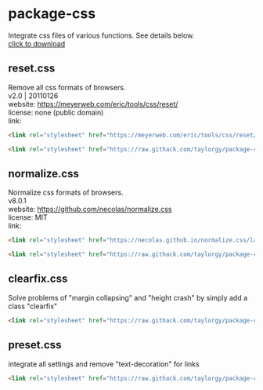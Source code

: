 # package-css
Integrate css files of various functions. See details below.  
[click to download](https://github.com/taylorgy/css-reset/archive/refs/heads/main.zip)

## reset.css
Remove all css formats of browsers.  
v2.0 | 20110126  
website: https://meyerweb.com/eric/tools/css/reset/  
license: none (public domain)  
link:  
```HTML
<link rel="stylesheet" href="https://meyerweb.com/eric/tools/css/reset/reset.css">
```
```HTML
<link rel="stylesheet" href="https://raw.githack.com/taylorgy/package-css/main/reset.css">
```

## normalize.css
Normalize css formats of browsers.  
v8.0.1  
website: https://github.com/necolas/normalize.css  
license: MIT  
link:  
```HTML
<link rel="stylesheet" href="https://necolas.github.io/normalize.css/latest/normalize.css">
```
```HTML
<link rel="stylesheet" href="https://raw.githack.com/taylorgy/package-css/main/normalize.css">
```

## clearfix.css
Solve problems of "margin collapsing" and "height crash" by simply add a class "clearfix"  
```HTML
<link rel="stylesheet" href="https://raw.githack.com/taylorgy/package-css/main/clearfix.css">
```
## preset.css
integrate all settings and remove "text-decoration" for links
```HTML
<link rel="stylesheet" href="https://raw.githack.com/taylorgy/package-css/main/preset.css">
```
